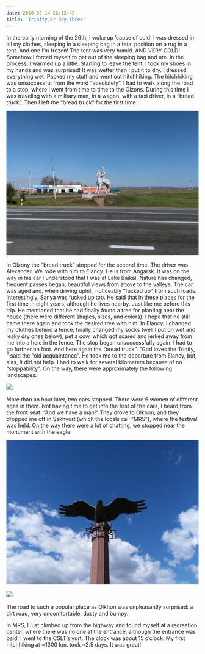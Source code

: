 ```yaml
---
date: 2016-09-14 22:12:49
title: 'Trinity or day three'
---
```


In the early morning of the 26th, I woke up ’cause of cold! I was dressed in all my clothes,
sleeping in a sleeping bag in a fetal position on a rug in a tent. And one I’m frozen! The tent was
very humid. AND VERY COLD! Somehow I forced myself to get out of the sleeping bag and ate. In the
process, I warmed up a little. Starting to leave the tent, I took my shoes in my hands and was
surprised! It was wetter than I put it to dry. I dressed everything wet. Packed my stuff and went
out hitchhiking. The hitchhiking was unsuccessful from the word “absolutely”. I had to walk along
the road to a stop, where I went from time to time to the Olzons. During this time I was traveling
with a military man, in a wagon, with a taxi driver, in a “bread truck”. Then I left the “bread
truck” for the first time:

![](IMG_20160826_084320.jpg)

In Olzony the “bread truck” stopped for the second time. The driver was Alexander. We rode with him
to Elancy. He is from Angarsk. It was on the way in his car I understood that I was at Lake Baikal.
Nature has changed, frequent passes began, beautiful views from above to the valleys. The car was
aged and, when driving uphill, noticeably “fucked up” from such loads. Interestingly, Sanya was
fucked up too. He said that in these places for the first time in eight years, although he lives
nearby. Just like me before this trip. He mentioned that he had finally found a tree for planting
near the house (there were different shapes, sizes, and colors). I hope that he still came there
again and took the desired tree with him. In Elancy, I changed my clothes behind a fence, finally
changed my socks (well I put on wet and leaky dry ones below), pet a cow, which got scared and
jerked away from me into a hole in the fence. The stop began unsuccessfully again. I had to go
further on foot. And here again the “bread truck”. “God loves the Trinity, ” said the “old
acquaintance”. He took me to the departure from Elancy, but, alas, it did not help. I had to walk
for several kilometers because of no “stoppability”. On the way, there were approximately the
following landscapes:

![](IMG_20160826_130042.jpg)

More than an hour later, two cars stopped. There were 6 women of different ages in them. Not having
time to get into the first of the cars, I heard from the front seat: “And we have a man!” They drove
to Olkhon, and they dropped me off in Sakhyurt (which the locals call “MRS”), where the festival was
held. On the way there were a lot of chatting, we stopped near the monument with the eagle:

![](IMG_20160826_140235.jpg)

![](IMG_20160826_140040.jpg)

The road to such a popular place as Olkhon was unpleasantly surprised: a dirt road, very
uncomfortable, dusty and bumpy.

In MRS, I just climbed up from the highway and found myself at a recreation center, where there was
no one at the entrance, although the entrance was paid. I went to the CSLT’s yurt. The clock was
about 15 o’clock. My first hitchhiking at ≈1300 km. took ≈2.5 days. It was great!
